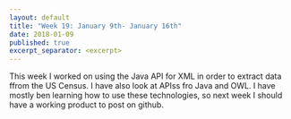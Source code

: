 ```yaml
---
layout: default
title: "Week 19: January 9th- January 16th"
date: 2018-01-09
published: true
excerpt_separator: <excerpt>
---
```

This week I worked on using the Java API for XML in order to extract data ffrom the US Census. I have also look at APIss fro Java and OWL. I have mostly ben learning how to use these technologies, so next week I should have a working product to post on github.
